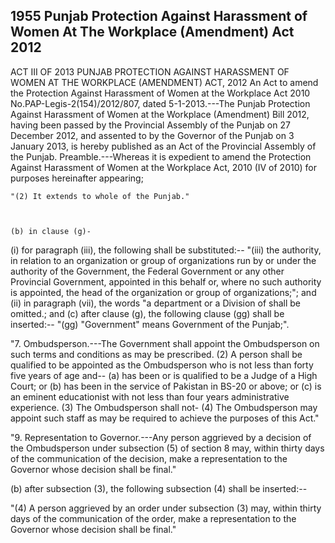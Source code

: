 ## 1955 Punjab Protection Against Harassment of Women At The Workplace (Amendment) Act 2012
 
ACT III OF 2013
PUNJAB PROTECTION AGAINST HARASSMENT OF WOMEN AT THE WORKPLACE (AMENDMENT) ACT, 2012
An Act to amend the Protection Against Harassment
of Women at the Workplace Act 2010
No.PAP-Legis-2(154)/2012/807, dated 5-1-2013.---The Punjab Protection Against Harassment of Women at the Workplace (Amendment) Bill 2012, having been passed by the Provincial Assembly of the Punjab on 27 December 2012, and assented to by the Governor of the Punjab on 3 January 2013, is hereby published as an Act of the Provincial Assembly of the Punjab.
Preamble.---Whereas it is expedient to amend the Protection Against Harassment of Women at the Workplace Act, 2010 (IV of 2010) for purposes hereinafter appearing;


 

 

    "(2) It extends to whole of the Punjab."

 

    (b) in clause (g)-

(i) for paragraph (iii), the following shall be substituted:--
"(iii) the authority, in relation to an organization or group of organizations run by or under the authority of the Government, the Federal Government or any other Provincial Government, appointed in this behalf or, where no such authority is appointed, the head of the organization or group of organizations;"; and
(ii) in paragraph (vii), the words "a department or a Division of shall be omitted.; and
(c) after clause (g), the following clause (gg) shall be inserted:--
"(gg) "Government" means Government of the Punjab;".

 

 

"7. Ombudsperson.---The Government shall appoint the Ombudsperson on such terms and conditions as may be prescribed.
(2) A person shall be qualified to be appointed as the Ombudsperson who is not less than forty five years of age and--
(a) has been or is qualified to be a Judge of a High Court; or
(b) has been in the service of Pakistan in BS-20 or above; or
(c) is an eminent educationist with not less than four years administrative experience.
(3) The Ombudsperson shall not-
(4) The Ombudsperson may appoint such staff as may be required to achieve the purposes of this Act."

 

"9. Representation to Governor.---Any person aggrieved by a decision of the Ombudsperson under subsection (5) of section 8 may, within thirty days of the communication of the decision, make a representation to the Governor whose decision shall be final."

 

(b) after subsection (3), the following subsection (4) shall be inserted:--

"(4) A person aggrieved by an order under subsection (3) may, within thirty days of the communication of the order, make a representation to the Governor whose decision shall be final."

 


